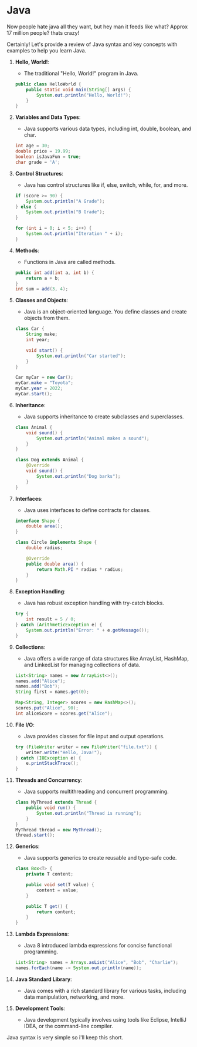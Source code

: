 # Java

Now people hate java all they want, but hey man it feeds like what? Approx 17 million people? thats crazy! 

Certainly! Let's provide a review of Java syntax and key concepts with examples to help you learn Java.

1. **Hello, World!**:
   - The traditional "Hello, World!" program in Java.

   ```java
   public class HelloWorld {
       public static void main(String[] args) {
           System.out.println("Hello, World!");
       }
   }
   ```

2. **Variables and Data Types**:
   - Java supports various data types, including int, double, boolean, and char.

   ```java
   int age = 30;
   double price = 19.99;
   boolean isJavaFun = true;
   char grade = 'A';
   ```

3. **Control Structures**:
   - Java has control structures like if, else, switch, while, for, and more.

   ```java
   if (score >= 90) {
       System.out.println("A Grade");
   } else {
       System.out.println("B Grade");
   }

   for (int i = 0; i < 5; i++) {
       System.out.println("Iteration " + i);
   }
   ```

4. **Methods**:
   - Functions in Java are called methods.

   ```java
   public int add(int a, int b) {
       return a + b;
   }
   int sum = add(3, 4);
   ```

5. **Classes and Objects**:
   - Java is an object-oriented language. You define classes and create objects from them.

   ```java
   class Car {
       String make;
       int year;

       void start() {
           System.out.println("Car started");
       }
   }

   Car myCar = new Car();
   myCar.make = "Toyota";
   myCar.year = 2022;
   myCar.start();
   ```

6. **Inheritance**:
   - Java supports inheritance to create subclasses and superclasses.

   ```java
   class Animal {
       void sound() {
           System.out.println("Animal makes a sound");
       }
   }

   class Dog extends Animal {
       @Override
       void sound() {
           System.out.println("Dog barks");
       }
   }
   ```

7. **Interfaces**:
   - Java uses interfaces to define contracts for classes.

   ```java
   interface Shape {
       double area();
   }

   class Circle implements Shape {
       double radius;

       @Override
       public double area() {
           return Math.PI * radius * radius;
       }
   }
   ```

8. **Exception Handling**:
   - Java has robust exception handling with try-catch blocks.

   ```java
   try {
       int result = 5 / 0;
   } catch (ArithmeticException e) {
       System.out.println("Error: " + e.getMessage());
   }
   ```

9. **Collections**:
   - Java offers a wide range of data structures like ArrayList, HashMap, and LinkedList for managing collections of data.

   ```java
   List<String> names = new ArrayList<>();
   names.add("Alice");
   names.add("Bob");
   String first = names.get(0);

   Map<String, Integer> scores = new HashMap<>();
   scores.put("Alice", 90);
   int aliceScore = scores.get("Alice");
   ```

10. **File I/O**:
    - Java provides classes for file input and output operations.

    ```java
    try (FileWriter writer = new FileWriter("file.txt")) {
        writer.write("Hello, Java!");
    } catch (IOException e) {
        e.printStackTrace();
    }
    ```

11. **Threads and Concurrency**:
    - Java supports multithreading and concurrent programming.

    ```java
    class MyThread extends Thread {
        public void run() {
            System.out.println("Thread is running");
        }
    }
    MyThread thread = new MyThread();
    thread.start();
    ```

12. **Generics**:
    - Java supports generics to create reusable and type-safe code.

    ```java
    class Box<T> {
        private T content;

        public void set(T value) {
            content = value;
        }

        public T get() {
            return content;
        }
    }
    ```

13. **Lambda Expressions**:
    - Java 8 introduced lambda expressions for concise functional programming.

    ```java
    List<String> names = Arrays.asList("Alice", "Bob", "Charlie");
    names.forEach(name -> System.out.println(name));
    ```

14. **Java Standard Library**:
    - Java comes with a rich standard library for various tasks, including data manipulation, networking, and more.

15. **Development Tools**:
    - Java development typically involves using tools like Eclipse, IntelliJ IDEA, or the command-line compiler.

 
 Java syntax is very simple so i'll keep this short.